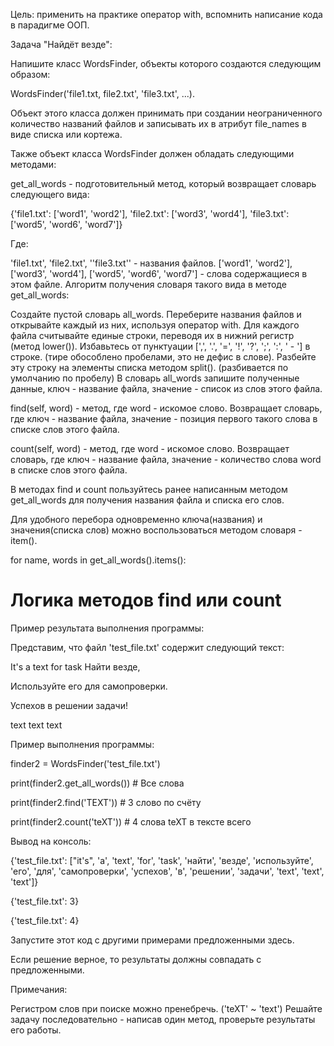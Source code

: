 Цель: применить на практике оператор with, вспомнить написание кода в парадигме ООП.



Задача "Найдёт везде":

Напишите класс WordsFinder, объекты которого создаются следующим образом:

WordsFinder('file1.txt, file2.txt', 'file3.txt', ...).

Объект этого класса должен принимать при создании неограниченного количество названий файлов и записывать их в атрибут file_names в виде списка или кортежа.



Также объект класса WordsFinder должен обладать следующими методами:

get_all_words - подготовительный метод, который возвращает словарь следующего вида:

{'file1.txt': ['word1', 'word2'], 'file2.txt': ['word3', 'word4'], 'file3.txt': ['word5', 'word6', 'word7']}

Где:

'file1.txt', 'file2.txt', ''file3.txt'' - названия файлов.
['word1', 'word2'], ['word3', 'word4'], ['word5', 'word6', 'word7'] - слова содержащиеся в этом файле.
Алгоритм получения словаря такого вида в методе get_all_words:

Создайте пустой словарь all_words.
Переберите названия файлов и открывайте каждый из них, используя оператор with.
Для каждого файла считывайте единые строки, переводя их в нижний регистр (метод lower()).
Избавьтесь от пунктуации [',', '.', '=', '!', '?', ';', ':', ' - '] в строке. (тире обособлено пробелами, это не дефис в слове).
Разбейте эту строку на элементы списка методом split(). (разбивается по умолчанию по пробелу)
В словарь all_words запишите полученные данные, ключ - название файла, значение - список из слов этого файла.


find(self, word) - метод, где word - искомое слово. Возвращает словарь, где ключ - название файла, значение - позиция первого такого слова в списке слов этого файла.

count(self, word) - метод, где word - искомое слово. Возвращает словарь, где ключ - название файла, значение - количество слова word в списке слов этого файла.

В методах find и count пользуйтесь ранее написанным методом get_all_words для получения названия файла и списка его слов.

Для удобного перебора одновременно ключа(названия) и значения(списка слов) можно воспользоваться методом словаря - item().



for name, words in get_all_words().items():

  # Логика методов find или count



Пример результата выполнения программы:

Представим, что файл 'test_file.txt' содержит следующий текст:

It's a text for task Найти везде,

Используйте его для самопроверки.

Успехов в решении задачи!

text text text



Пример выполнения программы:

finder2 = WordsFinder('test_file.txt')

print(finder2.get_all_words()) # Все слова

print(finder2.find('TEXT')) # 3 слово по счёту

print(finder2.count('teXT')) # 4 слова teXT в тексте всего



Вывод на консоль:

{'test_file.txt': ["it's", 'a', 'text', 'for', 'task', 'найти', 'везде', 'используйте', 'его', 'для', 'самопроверки', 'успехов', 'в', 'решении', 'задачи', 'text', 'text', 'text']}

{'test_file.txt': 3}

{'test_file.txt': 4}



Запустите этот код с другими примерами предложенными здесь.

Если решение верное, то результаты должны совпадать с предложенными.



Примечания:

Регистром слов при поиске можно пренебречь. ('teXT' ~ 'text')
Решайте задачу последовательно - написав один метод, проверьте результаты его работы.
